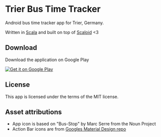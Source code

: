Trier Bus Time Tracker
=======================

Android bus time tracker app for Trier, Germany.

Written in [Scala](http://scala-lang.org) and built on top of [Scaloid](http://scaloid.org) <3

## Download

Download the application on Google Play

<a href="https://play.google.com/store/apps/details?id=de.kasoki.trierbustimetracker">
  <img alt="Get it on Google Play"
       src="https://developer.android.com/images/brand/en_generic_rgb_wo_60.png" />
</a>

## License

This app is licensed under the terms of the MIT license.

## Asset attributions

* App icon is based on "Bus-Stop" by Marc Serre from the Noun Project
* Action Bar icons are from [Googles Material Design repo](https://github.com/google/material-design-icons)
